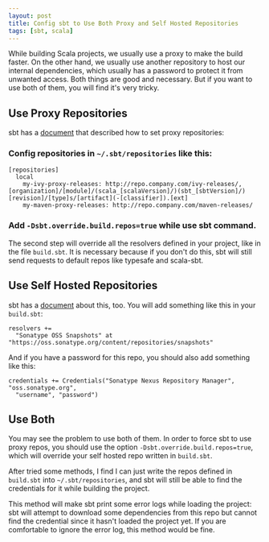 ```yaml
---
layout: post
title: Config sbt to Use Both Proxy and Self Hosted Repositories
tags: [sbt, scala]
---
```


While building Scala projects, we usually use a proxy to make the build faster. On the other hand, we usually use another repository to host our internal dependencies, which usually has a password to protect it from unwanted access. Both things are good and necessary. But if you want to use both of them, you will find it's very tricky.

Use Proxy Repositories
-------

sbt has a [document](http://www.scala-sbt.org/0.13/docs/Proxy-Repositories.html) that described how to set proxy repositories:

### Config repositories in `~/.sbt/repositories` like this:

```
[repositories]
  local
    my-ivy-proxy-releases: http://repo.company.com/ivy-releases/, [organization]/[module]/(scala_[scalaVersion]/)(sbt_[sbtVersion]/)[revision]/[type]s/[artifact](-[classifier]).[ext]
    my-maven-proxy-releases: http://repo.company.com/maven-releases/
```

### Add `-Dsbt.override.build.repos=true` while use sbt command.

The second step will override all the resolvers defined in your project, like in the file `build.sbt`. It is necessary because if you don't do this, sbt will still send requests to default repos like typesafe and scala-sbt.


Use Self Hosted Repositories
---------

sbt has a [document](http://www.scala-sbt.org/0.13/docs/Resolvers.html) about this, too. You will add something like this in your `build.sbt`:

```
resolvers +=
  "Sonatype OSS Snapshots" at "https://oss.sonatype.org/content/repositories/snapshots"
```

And if you have a password for this repo, you should also add something like this:

```
credentials += Credentials("Sonatype Nexus Repository Manager", "oss.sonatype.org",
  "username", "password")
```

Use Both
-------

You may see the problem to use both of them. In order to force sbt to use proxy repos, you should use the option `-Dsbt.override.build.repos=true`, which will override your self hosted repo written in `build.sbt`.

After tried some methods, I find I can just write the repos defined in `build.sbt` into `~/.sbt/repositories`, and sbt will still be able to find the credentials for it while building the project.

This method will make sbt print some error logs while loading the project: sbt will attempt to download some dependencies from this repo but cannot find the credential since it hasn't loaded the project yet. If you are comfortable to ignore the error log, this method would be fine.
